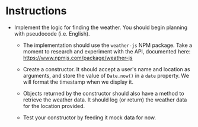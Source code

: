 # **Instructions**

* Implement the logic for finding the weather. You should begin planning with pseudocode (i.e. English).

  * The implementation should use the `weather-js` NPM package. Take a moment to research and experiment with the API, documented here: <https://www.npmjs.com/package/weather-js>

  * Create a constructor. It should accept a user's name and location as arguments, and store the value of `Date.now()` in a `date` property. We will format the timestamp when we display it.

  * Objects returned by the constructor should also have a method to retrieve the weather data. It should log (or return) the weather data for the location provided.

  * Test your constructor by feeding it mock data for now.
